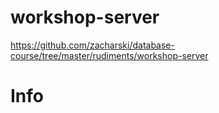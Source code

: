 # workshop-server

https://github.com/zacharski/database-course/tree/master/rudiments/workshop-server

# Info
